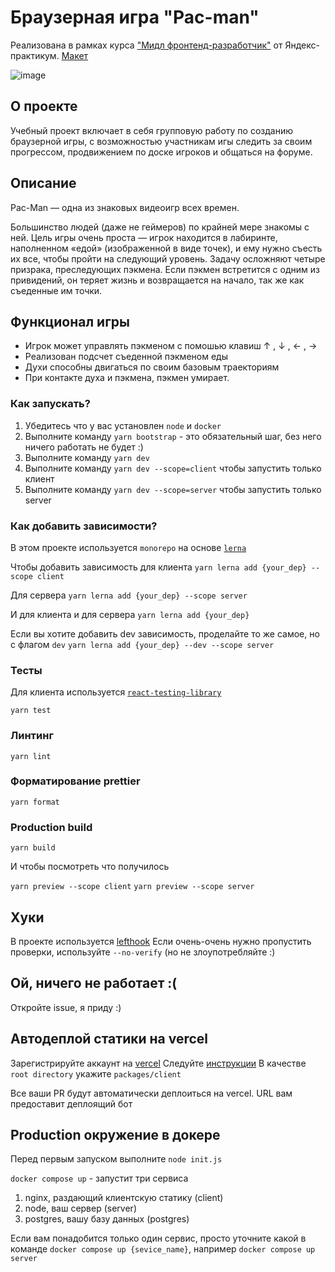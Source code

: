 # Браузерная игра "Pac-man"
Реализована в рамках курса ["Мидл фронтенд-разработчик"](https://practicum.yandex.ru/middle-frontend/) от Яндекс-практикум.
[Макет](https://www.figma.com/file/nkYREB7Z1jGgTfgTREfjVg/pacman?type=design&node-id=0-1&mode=design&t=mbv4aOLVpyIENO5y-0)

![image](https://github.com/ivanK333/pac-man/assets/108727043/9162237a-0dc5-4f85-aaff-fdabfaf63049)

## О проекте 
Учебный проект включает в себя групповую работу по созданию браузерной игры, с возможностью участникам игы следить за своим прогрессом, продвижением по доске игроков и общаться на форуме. 

## Описание 
Pac-Man — одна из знаковых видеоигр всех времен.

Большинство людей (даже не геймеров) по крайней мере знакомы с ней. Цель игры очень проста — игрок находится в лабиринте, наполненном «едой» (изображенной в виде точек), и ему нужно съесть их все, чтобы пройти на следующий уровень. Задачу осложняют четыре призрака, преследующих пэкмена. Если пэкмен встретится с одним из привидений, он теряет жизнь и возвращается на начало, так же как съеденные им точки.

## Функционал игры
- Игрок может управлять пэкменом с помошью клавиш ↑ , ↓ , ← , →
- Реализован подсчет съеденной пэкменом еды
- Духи способны двигаться по своим базовым траекториям
- При контакте духа и пэкмена, пэкмен умирает.
  
### Как запускать?

1. Убедитесь что у вас установлен `node` и `docker`
2. Выполните команду `yarn bootstrap` - это обязательный шаг, без него ничего работать не будет :)
3. Выполните команду `yarn dev`
3. Выполните команду `yarn dev --scope=client` чтобы запустить только клиент
4. Выполните команду `yarn dev --scope=server` чтобы запустить только server


### Как добавить зависимости?
В этом проекте используется `monorepo` на основе [`lerna`](https://github.com/lerna/lerna)

Чтобы добавить зависимость для клиента 
```yarn lerna add {your_dep} --scope client```

Для сервера
```yarn lerna add {your_dep} --scope server```

И для клиента и для сервера
```yarn lerna add {your_dep}```


Если вы хотите добавить dev зависимость, проделайте то же самое, но с флагом `dev`
```yarn lerna add {your_dep} --dev --scope server```


### Тесты

Для клиента используется [`react-testing-library`](https://testing-library.com/docs/react-testing-library/intro/)

```yarn test```

### Линтинг

```yarn lint```

### Форматирование prettier

```yarn format```

### Production build

```yarn build```

И чтобы посмотреть что получилось


`yarn preview --scope client`
`yarn preview --scope server`

## Хуки
В проекте используется [lefthook](https://github.com/evilmartians/lefthook)
Если очень-очень нужно пропустить проверки, используйте `--no-verify` (но не злоупотребляйте :)

## Ой, ничего не работает :(

Откройте issue, я приду :)

## Автодеплой статики на vercel
Зарегистрируйте аккаунт на [vercel](https://vercel.com/)
Следуйте [инструкции](https://vitejs.dev/guide/static-deploy.html#vercel-for-git)
В качестве `root directory` укажите `packages/client`

Все ваши PR будут автоматически деплоиться на vercel. URL вам предоставит деплоящий бот

## Production окружение в докере
Перед первым запуском выполните `node init.js`


`docker compose up` - запустит три сервиса
1. nginx, раздающий клиентскую статику (client)
2. node, ваш сервер (server)
3. postgres, вашу базу данных (postgres)

Если вам понадобится только один сервис, просто уточните какой в команде
`docker compose up {sevice_name}`, например `docker compose up server`
